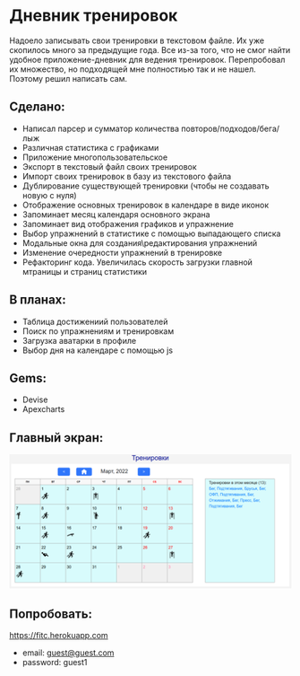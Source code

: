 # Дневник тренировок

Надоело записывать свои тренировки в текстовом файле. Их уже скопилось много за предыдущие года. Все из-за того, что не смог найти удобное приложение-дневник для ведения тренировок. Перепробовал их множество, но подходящей мне полностиью так и не нашел. Поэтому решил написать сам.

## Сделано:
* Написал парсер и сумматор количества повторов/подходов/бега/лыж
* Различная статистика с графиками
* Приложение многопользовательское
* Экспорт в текстовый файл своих тренировок
* Импорт своих тренировок в базу из текстового файла
* Дублирование существующей тренировки (чтобы не создавать новую с нуля)
* Отображение основных тренировок в календаре в виде иконок
* Запоминает месяц календаря основного экрана
* Запоминает вид отображения графиков и упражнение
* Выбор упражнений в статистике с помощью выпадающего списка
* Модальные окна для создания\редактирования упражнений
* Изменение очередности упражнений в тренировке
* Рефакторинг кода. Увеличилась скорость загрузки главной мтраницы и страниц статистики

## В планах:
* Таблица достижениий пользователей
* Поиск по упражнениям и тренировкам
* Загрузка аватарки в профиле
* Выбор дня на календаре с помощью js

## Gems:
* Devise
* Apexcharts

## Главный экран:
![Application screenshot](https://github.com/dmentry/trainings/blob/master/screen_fitcalendar.png)

## Попробовать:
https://fitc.herokuapp.com
* email: guest@guest.com
* password: guest1
